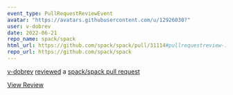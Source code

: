 ```yaml
---
event_type: PullRequestReviewEvent
avatar: "https://avatars.githubusercontent.com/u/12926030?"
user: v-dobrev
date: 2022-06-21
repo_name: spack/spack
html_url: https://github.com/spack/spack/pull/31114#pullrequestreview-1014343457
repo_url: https://github.com/spack/spack
---
```


<a href='https://github.com/v-dobrev' target='_blank'>v-dobrev</a> <a href='https://github.com/spack/spack/pull/31114#pullrequestreview-1014343457' target='_blank'>reviewed</a> a <a href='https://github.com/spack/spack/pull/31114' target='_blank'>spack/spack pull request</a>

<small></small>

<a href='https://github.com/spack/spack/pull/31114#pullrequestreview-1014343457' target='_blank'>View Review</a>